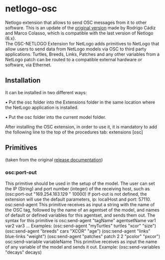 # netlogo-osc
Netlogo extension that allows to send OSC messages from it to other software. This is an update of the [original version](https://quod.lib.umich.edu/cgi/p/pod/dod-idx/osc-netlogo-a-tool-for-exploring-the-sonification-of-complex.pdf?c=icmc;idno=bbp2372.2012.069;format=pdf) made by Rodrigo Cádiz and Marco Colasso, which is compatible with the last version of Netlogo (6.x).  
The OSC-NETLOGO Extension for NetLogo adds primitives to NetLogo that allow users to send data from NetLogo models via OSC to third party applications. Turtles, Breeds, Links, Patches and any other variables from a NetLogo patch can be routed to a compatible external hardware or software, via Ethernet.

## Installation 
It can be installed in two different ways:

• Put the osc folder into the Extensions folder in the
same location where the NetLogo application is installed.

• Put the osc folder into the current model folder.

After installing the OSC extension, in order to use it,
it is mandatory to add the following line to the top of the
procedures tab: extensions [osc]

## Primitives 
(taken from the original [release documentation](https://quod.lib.umich.edu/cgi/p/pod/dod-idx/osc-netlogo-a-tool-for-exploring-the-sonification-of-complex.pdf?c=icmc;idno=bbp2372.2012.069;format=pdf))

### osc:port-out
This primitive should be used in the setup of the model.
The user can set the IP (String) and port number (integer)
of the receiving host, such as
(osc:port-out "169.254.183.129 " 10000)
If port-out is not defined, the extension will use the default
parameters, ip: localHost and port: 57110.
osc:send-agent This primitive receives as input a
string with the name of the OSC tag, followed by the name
of an agentset of the model, and names of default or defined
variables for this agentset, and sends them out.
The syntax for this primitive is osc:send-agent
"tagName" agentsetName var1 var2 var3 ...
Examples:
(osc:send-agent "myTurtles" turtles "xcor"
"size")
(osc:send-agent "breeds" cars "XCOR" "age")
(osc:send-agent "links" blue-links "weight")
(osc:send-agent "patches" patch 2 2 "pcolor"
"pxcor")
osc:send-variable variableName
This primitive receives as input the name of any variable
of the model and sends it out. Example:
(osc:send-variables "decays" decays)
